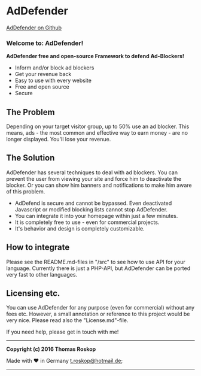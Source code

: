 # AdDefender

[AdDefender on Github](https://github.com/TRoskop/AdDefender "AdDefender on Github")




### Welcome to: AdDefender! ###
**AdDefender free and open-source Framework to defend Ad-Blockers!**

* Inform and/or block ad blockers
* Get your revenue back
* Easy to use with every website
* Free and open source
* Secure


## The Problem ##
Depending on your target visitor group, up to 50% use an ad blocker. 
This means, ads - the most common and effective way to earn money - are no longer displayed.
You'll lose your revenue.


## The Solution ##
AdDefender has several techniques to deal with ad blockers. You can prevent the user from viewing your site and force him to deactivate the blocker. Or you can show him banners and notifications to make him aware of this problem.

* AdDefend is secure and cannot be bypassed. Even deactivated Javascript or modified blocking lists cannot stop AdDefender.
* You can integrate it into your homepage within just a few minutes. 
* It is completely free to use - even for commercial projects.
* It's behavior and design is completely customizable. 


## How to integrate
Please see the README.md-files in "/src" to see how to use API for your language.
Currently there is just a PHP-API, but AdDefender can be ported very fast to other languages.

## Licensing etc. 
You can use AdDefender for any purpose (even for commercial) without any fees etc.
However, a small annotation or reference to this project would be very nice.
Please read also the "License.md"-file.


If you need help, please get in touch with me!

_________________________________

**Copyright (c) 2016 Thomas Roskop**

Made with ♥ in Germany
[t.roskop@hotmail.de](mailto:t.roskop@hotmail.de "t.roskop@hotmail.de");

_________________________________

